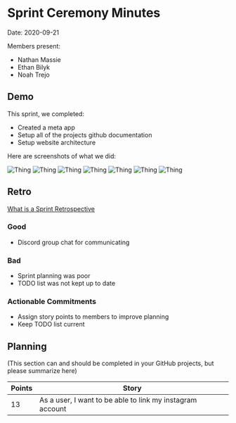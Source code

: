 # Sprint Ceremony Minutes
  
Date: 2020-09-21

Members present:

* Nathan Massie
* Ethan Bilyk
* Noah Trejo

  
## Demo

This sprint, we completed:

* Created a meta app
* Setup all of the projects github documentation
* Setup website architecture 

Here are screenshots of what we did:

![Thing](doc\Images\Shot1?raw=true)
![Thing](doc\Images\Shot2?raw=true)
![Thing](doc\Images\Shot3?raw=true)
![Thing](doc\Images\Shot4?raw=true)
![Thing](doc\Images\Shot5?raw=true)
![Thing](doc\Images\Shot6?raw=true)
![Thing](doc\Images\Shot7?raw=true)

## Retro

 

[What is a Sprint Retrospective](https://www.scrum.org/resources/what-is-a-sprint-retrospective)

### Good

* Discord group chat for communicating  

### Bad

* Sprint planning was poor 
* TODO list was not kept up to date

### Actionable Commitments

* Assign story points to members to improve planning
* Keep TODO list current

## Planning

(This section can and should be completed in your GitHub projects, but please summarize here)

Points | Story
-------|--------
13     | As a user, I want to be able to link my instagram account
       
